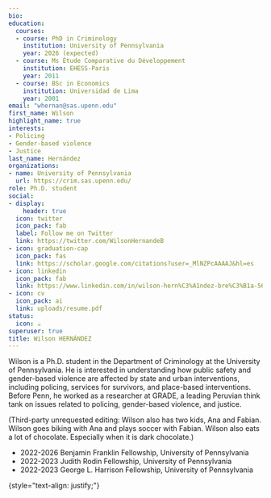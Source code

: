 ```yaml
---
bio:
education:
  courses:
  - course: PhD in Criminology
    institution: University of Pennsylvania
    year: 2026 (expected)
  - course: Ms Étude Comparative du Développement
    institution: EHESS-Paris
    year: 2011
  - course: BSc in Economics
    institution: Universidad de Lima
    year: 2001
email: "whernan@sas.upenn.edu"
first_name: Wilson
highlight_name: true
interests:
- Policing
- Gender-based violence
- Justice
last_name: Hernández
organizations:
- name: University of Pennsylvania
  url: https://crim.sas.upenn.edu/
role: Ph.D. student
social:
- display:
    header: true
  icon: twitter
  icon_pack: fab
  label: Follow me on Twitter
  link: https://twitter.com/WilsonHernandeB
- icon: graduation-cap
  icon_pack: fas
  link: https://scholar.google.com/citations?user=_MlNZPcAAAAJ&hl=es
- icon: linkedin
  icon_pack: fab
  link: https://www.linkedin.com/in/wilson-hern%C3%A1ndez-bre%C3%B1a-565a5134/
- icon: cv
  icon_pack: ai
  link: uploads/resume.pdf
status:
  icon: ☕️
superuser: true
title: Wilson HERNÁNDEZ
---
```


Wilson is a Ph.D. student in the Department of Criminology at the University of Pennsylvania. He is interested in understanding how public safety and gender-based violence are affected by state and urban interventions, including policing, services for survivors, and place-based interventions.  
Before Penn, he worked as a researcher at GRADE, a leading Peruvian think tank on issues related to policing, gender-based violence, and justice.  

(Third-party unrequested editing: Wilson also has two kids, Ana and Fabian. Wilson goes biking with Ana and plays soccer with Fabian. Wilson also eats a lot of chocolate. Especially when it is dark chocolate.)

- 2022-2026 Benjamin Franklin Fellowship, University of Pennsylvania
- 2022-2023 Judith Rodin Fellowship, University of Pennsylvania
- 2022-2023 George L. Harrison Fellowship, University of Pennsylvania




{style="text-align: justify;"}
